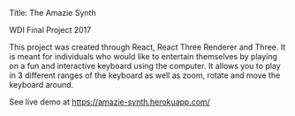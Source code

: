 Title: The Amazie Synth

WDI Final Project 2017

This project was created through React, React Three Renderer and Three. It is meant for individuals who would like to entertain themselves by playing on a fun and interactive keyboard using the computer. It allows you to play in 3 different ranges of the keyboard as well as zoom, rotate and move the keyboard around.

See live demo at https://amazie-synth.herokuapp.com/
